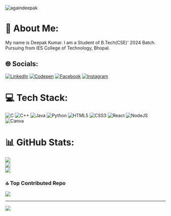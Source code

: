 ![againdeepak](https://github.com/againdeepak/againdeepak/assets/111180448/177f55b8-1378-4b5f-b49a-f00c485c4017)
# 💫 About Me:
My name is Deepak Kumar. I am a Student of B.Tech(CSE)' 2024 Batch.<br>Pursuing from IES College of Technology, Bhopal.<br>


## 🌐 Socials:
 [![LinkedIn](https://img.shields.io/badge/LinkedIn-%230077B5.svg?logo=linkedin&logoColor=white)](https://linkedin.com/in/https://www.linkedin.com/in/deepak-kumar-4766b9237/) [![Codepen](https://img.shields.io/badge/Codepen-000000?style=for-the-badge&logo=codepen&logoColor=white)](https://codepen.io/https://codepen.io/againdeepak) [![Facebook](https://img.shields.io/badge/Facebook-%231877F2.svg?logo=Facebook&logoColor=white)](https://facebook.com/https://www.facebook.com/profile.php?id=100025159644226) [![Instagram](https://img.shields.io/badge/Instagram-%23E4405F.svg?logo=Instagram&logoColor=white)](https://instagram.com/https://www.instagram.com/again_deepak)

# 💻 Tech Stack:
![C](https://img.shields.io/badge/c-%2300599C.svg?style=for-the-badge&logo=c&logoColor=white) ![C++](https://img.shields.io/badge/c++-%2300599C.svg?style=for-the-badge&logo=c%2B%2B&logoColor=white) ![Java](https://img.shields.io/badge/java-%23ED8B00.svg?style=for-the-badge&logo=java&logoColor=white) ![Python](https://img.shields.io/badge/python-3670A0?style=for-the-badge&logo=python&logoColor=ffdd54)  ![HTML5](https://img.shields.io/badge/html5-%23E34F26.svg?style=for-the-badge&logo=html5&logoColor=white) ![CSS3](https://img.shields.io/badge/css3-%231572B6.svg?style=for-the-badge&logo=css3&logoColor=white) ![React](https://img.shields.io/badge/react-%2320232a.svg?style=for-the-badge&logo=react&logoColor=%2361DAFB)  ![NodeJS](https://img.shields.io/badge/node.js-6DA55F?style=for-the-badge&logo=node.js&logoColor=white) ![Canva](https://img.shields.io/badge/Canva-%2300C4CC.svg?style=for-the-badge&logo=Canva&logoColor=white) 
# 📊 GitHub Stats:
![](https://github-readme-stats.vercel.app/api?username=againdeepak&theme=blueberry&hide_border=false&include_all_commits=true&count_private=false)<br/>
![](https://github-readme-streak-stats.herokuapp.com/?user=againdeepak&theme=blueberry&hide_border=false)<br/>
![](https://github-readme-stats.vercel.app/api/top-langs/?username=againdeepak&theme=blueberry&hide_border=false&include_all_commits=true&count_private=false&layout=compact)

### 🔝 Top Contributed Repo
![](https://github-contributor-stats.vercel.app/api?username=againdeepak&limit=5&theme=algolia&combine_all_yearly_contributions=true)

---
[![](https://visitcount.itsvg.in/api?id=againdeepak&icon=4&color=12)](https://visitcount.itsvg.in)

<!-- Proudly created with GPRM ( https://gprm.itsvg.in ) -->

